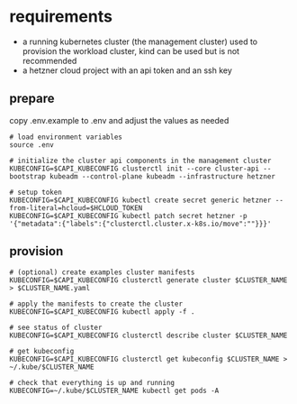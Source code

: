 
# requirements
- a running kubernetes cluster (the management cluster) used to provision the workload cluster, kind can be used but is not recommended
- a hetzner cloud project with an api token and an ssh key

## prepare
copy .env.example to .env and adjust the values as needed
``` shell
# load environment variables
source .env

# initialize the cluster api components in the management cluster
KUBECONFIG=$CAPI_KUBECONFIG clusterctl init --core cluster-api --bootstrap kubeadm --control-plane kubeadm --infrastructure hetzner

# setup token
KUBECONFIG=$CAPI_KUBECONFIG kubectl create secret generic hetzner --from-literal=hcloud=$HCLOUD_TOKEN
KUBECONFIG=$CAPI_KUBECONFIG kubectl patch secret hetzner -p '{"metadata":{"labels":{"clusterctl.cluster.x-k8s.io/move":""}}}'
```

## provision
``` shell
# (optional) create examples cluster manifests
KUBECONFIG=$CAPI_KUBECONFIG clusterctl generate cluster $CLUSTER_NAME > $CLUSTER_NAME.yaml

# apply the manifests to create the cluster
KUBECONFIG=$CAPI_KUBECONFIG kubectl apply -f .

# see status of cluster
KUBECONFIG=$CAPI_KUBECONFIG clusterctl describe cluster $CLUSTER_NAME

# get kubeconfig
KUBECONFIG=$CAPI_KUBECONFIG clusterctl get kubeconfig $CLUSTER_NAME > ~/.kube/$CLUSTER_NAME

# check that everything is up and running
KUBECONFIG=~/.kube/$CLUSTER_NAME kubectl get pods -A
```
